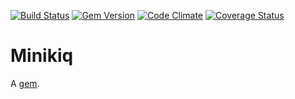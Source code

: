 [![Build Status](https://travis-ci.org/loganmeetsworld/minikiq.svg?branch=master)](https://travis-ci.org/loganmeetsworld/minikiq)
[![Gem Version](https://badge.fury.io/rb/minikiq.svg)](https://badge.fury.io/rb/minikiq)
[![Code Climate][CC img]][Code Climate]
[![Coverage Status][CS img]][Coverage Status]

# Minikiq
A [gem](https://rubygems.org/gems/minikiq).

[Code Climate]: https://codeclimate.com/github/loganmeetsworld/minikiq
[Coverage Status]: https://coveralls.io/r/loganmeetsworld/minikiq

[CC img]: https://codeclimate.com/github/loganmeetsworld/minikiq.png
[CS img]: https://coveralls.io/repos/loganmeetsworld/minikiq/badge.png?branch=master